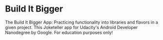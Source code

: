 # Build It Bigger

The Build It Bigger App: Practicing functionality into libraries and flavors  in a given project. This Joketeller app for Udacity's Android Developer Nanodegree by Google. For education purposes only!
